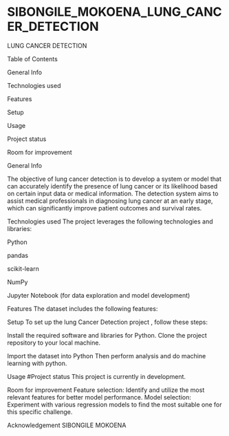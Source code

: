 # SIBONGILE_MOKOENA_LUNG_CANCER_DETECTION

LUNG CANCER DETECTION

Table of Contents

General Info

Technologies used

Features

Setup

Usage

Project status

Room for improvement

General Info

The objective of lung cancer detection is to develop a system or model that can accurately identify the presence of lung cancer or its likelihood based on certain input data or medical information. The detection system aims to assist medical professionals in diagnosing lung cancer at an early stage, which can significantly improve patient outcomes and survival rates.

Technologies used
The project leverages the following technologies and libraries:

Python

pandas

scikit-learn

NumPy

Jupyter Notebook (for data exploration and model development)

Features
The dataset includes the following features:

Setup
To set up the lung Cancer Detection project , follow these steps:

Install the required software and libraries for Python. Clone the project repository to your local machine.

Import the dataset into Python Then perform analysis and do machine learning with python.

Usage
#Project status This project is currently in development.

Room for improvement
Feature selection: Identify and utilize the most relevant features for better model performance. Model selection: Experiment with various regression models to find the most suitable one for this specific challenge.

Acknowledgement
SIBONGILE MOKOENA
